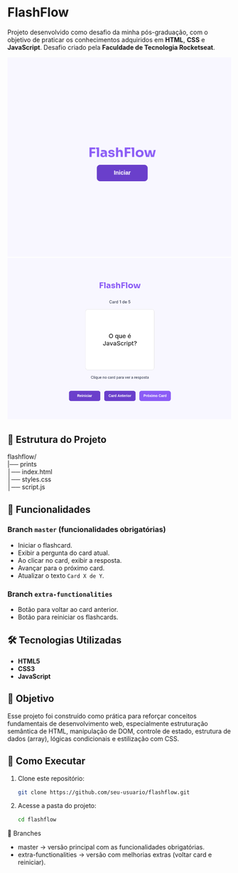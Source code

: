 # FlashFlow

Projeto desenvolvido como desafio da minha pós-graduação, com o objetivo de praticar os conhecimentos adquiridos em **HTML**, **CSS** e **JavaScript**. Desafio criado pela **Faculdade de Tecnologia Rocketseat**.

![FlashFlow - Início](./flashflow/prints/flashflow_iniciar.png)
![FlashFlow - Jogando](./flashflow/prints/flashflow_jogando.png)

## 📂 Estrutura do Projeto
flashflow/  
|── prints  
│── index.html  
│── styles.css  
│── script.js

## 🚀 Funcionalidades

### Branch `master` (funcionalidades obrigatórias)
- Iniciar o flashcard.
- Exibir a pergunta do card atual.
- Ao clicar no card, exibir a resposta.
- Avançar para o próximo card.
- Atualizar o texto `Card X de Y`.

### Branch `extra-functionalities`
- Botão para voltar ao card anterior.
- Botão para reiniciar os flashcards.

## 🛠 Tecnologias Utilizadas
- **HTML5**
- **CSS3**
- **JavaScript**

## 🎯 Objetivo
Esse projeto foi construído como prática para reforçar conceitos fundamentais de desenvolvimento web, especialmente estruturação semântica de HTML, manipulação de DOM, controle de estado, estrutura de dados (array), lógicas condicionais e estilização com CSS.

## 📌 Como Executar
1. Clone este repositório:
   ```bash
   git clone https://github.com/seu-usuario/flashflow.git

2. Acesse a pasta do projeto:
    ```bash
    cd flashflow

🌿 Branches

- master → versão principal com as funcionalidades obrigatórias.
- extra-functionalities → versão com melhorias extras (voltar card e reiniciar).